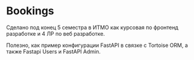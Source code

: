 # Bookings
Сделано под конец 5 семестра в ИТМО как курсовая по фронтенд разработке и 4 ЛР по веб разработке.

Полезно, как пример конфигурации FastAPI в связке с Tortoise ORM, а также Fastapi Users и FastAPI Admin.
